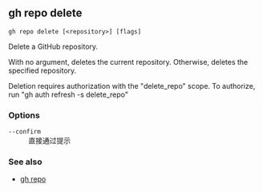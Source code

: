 

## gh repo delete

```
gh repo delete [<repository>] [flags]
```

Delete a GitHub repository.

With no argument, deletes the current repository. Otherwise, deletes the specified repository.

Deletion requires authorization with the "delete_repo" scope. 
To authorize, run "gh auth refresh -s delete_repo"

### Options


<dl class="flags">
	<dt><code>--confirm</code></dt>
	<dd>直接通过提示</dd>
</dl>


### See also

* [gh repo](./gh_repo)
